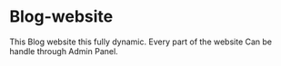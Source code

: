 # Blog-website
<p>
This Blog website this fully dynamic. Every part of the website Can be handle through Admin Panel. 
</p>
